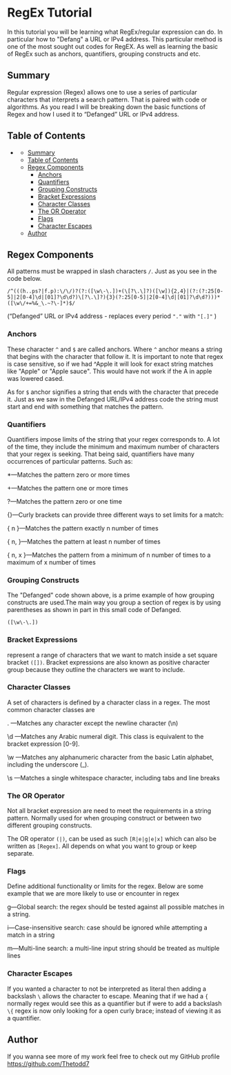 # RegEx Tutorial

In this tutorial you will be learning what RegEx/regular expression can do. In particular how to "Defang" a URL or IPv4 address. This particular method is one of the most sought out codes for RegEX. As well as learning the basic of RegEx such as anchors, quantifiers, grouping constructs and etc.

## Summary

Regular expression (Regex) allows one to use a series of particular characters that interprets a search pattern. That is paired with code or algorithms. As you read I will be breaking down the basic functions of Regex and how I used it to “Defanged” URL or IPv4 address.




## Table of Contents

- [](#)
  - [Summary](#summary)
  - [Table of Contents](#table-of-contents)
  - [Regex Components](#regex-components)
    - [Anchors](#anchors)
    - [Quantifiers](#quantifiers)
    - [Grouping Constructs](#grouping-constructs)
    - [Bracket Expressions](#bracket-expressions)
    - [Character Classes](#character-classes)
    - [The OR Operator](#the-or-operator)
    - [Flags](#flags)
    - [Character Escapes](#character-escapes)
  - [Author](#author)

## Regex Components
All patterns must be wrapped in slash characters `/`.
Just as you see in the code below.

`/^(((h..ps?|f.p):\/\/)?(?:([\w\-\.])+(\[?\.\]?)([\w]){2,4}|(?:(?:25[0-5]|2[0-4]\d|[01]?\d\d?)\[?\.\]?){3}(?:25[0-5]|2[0-4]\d|[01]?\d\d?)))*([\w\/+=%&_\.~?\-]*)$/`

(“Defanged” URL or IPv4 address - replaces every period `"."` with `"[.]"` )

### Anchors
These character `^` and `$` are called anchors. Where `^` anchor means a string that begins with the character that follow it. It is important to note that regex is case sensitive, so if we had ^Apple it will look for exact string matches like "Apple" or "Apple sauce". This would have not work if the A in apple was lowered cased.

As for `$` anchor signifies a string that ends with the character that precede it. Just as we saw in the Defanged URL/IPv4 address code the string must start and end with something that matches the pattern.


### Quantifiers

Quantifiers impose limits of the string that your regex corresponds to. A lot of the time, they include the minimum and maximum number of characters that your regex is seeking. That being said, quantifiers have many occurrences of particular patterns. Such as:

*—Matches the pattern zero or more times

+—Matches the pattern one or more times

?—Matches the pattern zero or one time

{}—Curly brackets can provide three different ways to set limits for a match:

{ n }—Matches the pattern exactly n number of times

{ n, }—Matches the pattern at least n number of times

{ n, x }—Matches the pattern from a minimum of n number of times to a maximum of x number of times

### Grouping Constructs

The "Defanged" code shown above, is a prime example of how grouping constructs are used.The main way you group a section of regex is by using parentheses as shown in part in this small code of Defanged.

`([\w\-\.])`

### Bracket Expressions
 represent a range of characters that we want to match inside a set square bracket `([])`. Bracket expressions are also known as positive character group because they outline the characters we want to include.

### Character Classes

A set of characters is defined by a character class in a regex. The most common character classes are

. —Matches any character except the newline character (\n)

\d —Matches any Arabic numeral digit. This class is equivalent to the bracket expression [0-9].

\w —Matches any alphanumeric character from the basic Latin alphabet, including the underscore (_). 

\s —Matches a single whitespace character, including tabs and line breaks

### The OR Operator
Not all bracket expression are need to meet the requirements in a string pattern. Normally used for when grouping construct or between two different grouping constructs.

The OR operator `(|)`, can be used as such `[R|e|g|e|x]` which can also be written as `[Regex]`. All depends on what you want to group or keep separate.

### Flags
Define additional functionality or limits for the regex. Below are some example that we are more likely to use or encounter in regex

g—Global search: the regex should be tested against all possible matches in a string.

i—Case-insensitive search: case should be ignored while attempting a match in a string

m—Multi-line search: a multi-line input string should be treated as multiple lines

### Character Escapes

If you wanted a character to not be interpreted as literal then adding a backslash `\` allows the character to escape. Meaning that if we had a `{` normally regex would see this as a quantifier but if were to add a backslash `\{` regex is now only looking for a open curly brace; instead of viewing it as a quantifier. 


## Author
If you wanna see more of my work feel free to check out my GitHub profile https://github.com/Thetodd7
